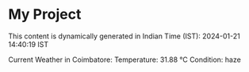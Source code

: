 # My Project

This content is dynamically generated in Indian Time (IST): 2024-01-21 14:40:19 IST


Current Weather in Coimbatore:
Temperature: 31.88 °C
Condition: haze
